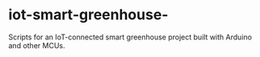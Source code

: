 # iot-smart-greenhouse-
Scripts for an IoT-connected smart greenhouse project built with Arduino and other MCUs.
